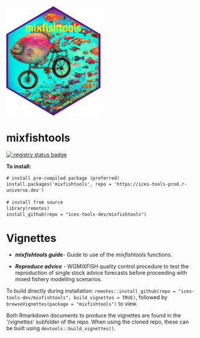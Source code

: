 <img src="hexSticker/hexSticker_mixfishtools_trans.png" width="250"/>

# mixfishtools

[![:registry status badge](https://ices-tools-prod.r-universe.dev/badges/mixfishtools)](https://ices-tools-prod.r-universe.dev)

**To install:**

```         
# install pre-compiled package (preferred)
install.packages('mixfishtools', repo = 'https://ices-tools-prod.r-universe.dev')

# install from source
library(remotes)
install_github(repo = "ices-tools-dev/mixfishtools")
```

# Vignettes

-   ***mixfishtools guide***- Guide to use of the *mixfishtools* functions.

-   ***Reproduce advice*** - WGMIXFISH quality control procedure to test the reproduction of single stock advice forecasts before proceeding with mixed fishery modelling scenarios.

To build directly during installation: `remotes::install_github(repo = "ices-tools-dev/mixfishtools", build_vignettes = TRUE)`, 
followed by `browseVignettes(package = "mixfishtools")` to view.

Both Rmarkdown documents to produce the vignettes are found in the '/vignettes' subfolder of the repo. 
When using the cloned repo, these can be built using `devtools::build_vignettes()`. 

